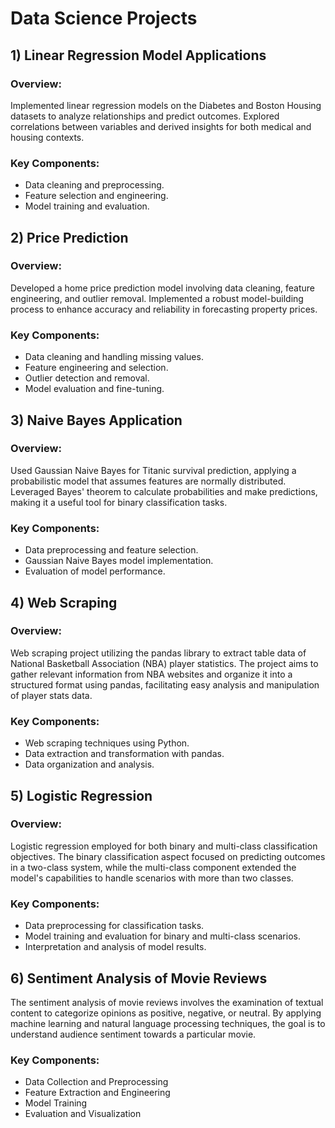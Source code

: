 # Data Science Projects

## 1) Linear Regression Model Applications

### Overview:
Implemented linear regression models on the Diabetes and Boston Housing datasets to analyze relationships and predict outcomes. Explored correlations between variables and derived insights for both medical and housing contexts.

### Key Components:
- Data cleaning and preprocessing.
- Feature selection and engineering.
- Model training and evaluation.

## 2) Price Prediction

### Overview:
Developed a home price prediction model involving data cleaning, feature engineering, and outlier removal. Implemented a robust model-building process to enhance accuracy and reliability in forecasting property prices.

### Key Components:
- Data cleaning and handling missing values.
- Feature engineering and selection.
- Outlier detection and removal.
- Model evaluation and fine-tuning.

## 3) Naive Bayes Application

### Overview:
Used Gaussian Naive Bayes for Titanic survival prediction, applying a probabilistic model that assumes features are normally distributed. Leveraged Bayes' theorem to calculate probabilities and make predictions, making it a useful tool for binary classification tasks.

### Key Components:
- Data preprocessing and feature selection.
- Gaussian Naive Bayes model implementation.
- Evaluation of model performance.

## 4) Web Scraping

### Overview:
Web scraping project utilizing the pandas library to extract table data of National Basketball Association (NBA) player statistics. The project aims to gather relevant information from NBA websites and organize it into a structured format using pandas, facilitating easy analysis and manipulation of player stats data.

### Key Components:
- Web scraping techniques using Python.
- Data extraction and transformation with pandas.
- Data organization and analysis.

## 5) Logistic Regression

### Overview:
Logistic regression employed for both binary and multi-class classification objectives. The binary classification aspect focused on predicting outcomes in a two-class system, while the multi-class component extended the model's capabilities to handle scenarios with more than two classes.

### Key Components:
- Data preprocessing for classification tasks.
- Model training and evaluation for binary and multi-class scenarios.
- Interpretation and analysis of model results.

## 6) Sentiment Analysis of Movie Reviews

The sentiment analysis of movie reviews involves the examination of textual content to categorize opinions as positive, negative, or neutral. By applying machine learning and natural language processing techniques, the goal is to understand audience sentiment towards a particular movie.

### Key Components:
- Data Collection and Preprocessing
- Feature Extraction and Engineering
- Model Training
- Evaluation and Visualization
